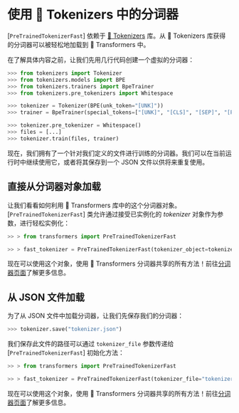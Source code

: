 <!--Copyright 2020 The HuggingFace Team. All rights reserved.

Licensed under the Apache License, Version 2.0 (the "License"); you may not use this file except in compliance with
the License. You may obtain a copy of the License at

http://www.apache.org/licenses/LICENSE-2.0

Unless required by applicable law or agreed to in writing, software distributed under the License is distributed on
an "AS IS" BASIS, WITHOUT WARRANTIES OR CONDITIONS OF ANY KIND, either express or implied. See the License for the
specific language governing permissions and limitations under the License.

⚠️ Note that this file is in Markdown but contain specific syntax for our doc-builder (similar to MDX) that may not be
rendered properly in your Markdown viewer.

-->

# 使用 🤗 Tokenizers 中的分词器

[`PreTrainedTokenizerFast`] 依赖于 [🤗 Tokenizers](https://huggingface.co/docs/tokenizers) 库。从 🤗 Tokenizers 库获得的分词器可以被轻松地加载到 🤗 Transformers 中。

在了解具体内容之前，让我们先用几行代码创建一个虚拟的分词器：

```python
>>> from tokenizers import Tokenizer
>>> from tokenizers.models import BPE
>>> from tokenizers.trainers import BpeTrainer
>>> from tokenizers.pre_tokenizers import Whitespace

>>> tokenizer = Tokenizer(BPE(unk_token="[UNK]"))
>>> trainer = BpeTrainer(special_tokens=["[UNK]", "[CLS]", "[SEP]", "[PAD]", "[MASK]"])

>>> tokenizer.pre_tokenizer = Whitespace()
>>> files = [...]
>>> tokenizer.train(files, trainer)
```

现在，我们拥有了一个针对我们定义的文件进行训练的分词器。我们可以在当前运行时中继续使用它，或者将其保存到一个 JSON 文件以供将来重复使用。

## 直接从分词器对象加载

让我们看看如何利用 🤗 Transformers 库中的这个分词器对象。[`PreTrainedTokenizerFast`] 类允许通过接受已实例化的 *tokenizer* 对象作为参数，进行轻松实例化：

```python
>> > from transformers import PreTrainedTokenizerFast

>> > fast_tokenizer = PreTrainedTokenizerFast(tokenizer_object=tokenizer)
```

现在可以使用这个对象，使用 🤗 Transformers 分词器共享的所有方法！前往[分词器页面](main_classes/tokenizer)了解更多信息。

## 从 JSON 文件加载

为了从 JSON 文件中加载分词器，让我们先保存我们的分词器：

```python
>>> tokenizer.save("tokenizer.json")
```

我们保存此文件的路径可以通过 `tokenizer_file` 参数传递给 [`PreTrainedTokenizerFast`] 初始化方法：

```python
>> > from transformers import PreTrainedTokenizerFast

>> > fast_tokenizer = PreTrainedTokenizerFast(tokenizer_file="tokenizer.json")
```

现在可以使用这个对象，使用 🤗 Transformers 分词器共享的所有方法！前往[分词器页面](main_classes/tokenizer)了解更多信息。
